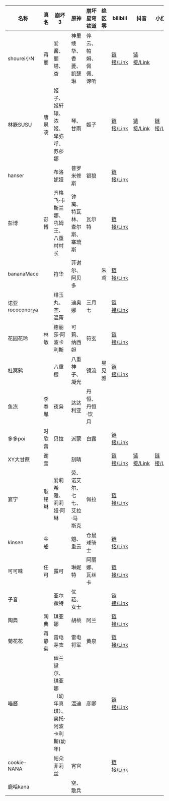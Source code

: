 

| 名称            | 真名   | 崩坏3                                               | 原神                          | 崩坏星穹铁道           | 绝区零 | bilibili                            | 抖音                           | 小红书                                                       | 微博                           | youtube                             |
| --------------- | ------ | --------------------------------------------------- | ----------------------------- | ---------------------- | ------ | ----------------------------------- | ------------------------------ | ------------------------------------------------------------ | ------------------------------ | ----------------------------------- |
| shourei小N      | 蒋丽   | 爱酱、丽塔、杏                                      | 神里绫华、香菱、凯瑟琳        | 停云、帕姆、佩佩、谛听 |        | [链接/Link](https://space.bilibili.com/249118)   | [链接/Link](https://v.douyin.com/i2kr6LBk/) |                                                              | [链接/Link](https://weibo.com/u/1606420843) |                                     |
| 林簌SUSU        | 唐夙凌 | 姬子、姬轩辕、浓姬、卑弥呼、苏莎娜                  | 琴、甘雨                      | 姬子                   |        | [链接/Link](https://space.bilibili.com/7223194)  | [链接/Link](https://v.douyin.com/i2krTk6b/) | [链接/Link](https://www.xiaohongshu.com/user/profile/5efae89c000000000101f647) | [链接/Link](https://weibo.com/u/1733151221) |                                     |
| hanser          |        | 布洛妮娅                                            | 普罗米修斯                    | 银狼                   |        | [链接/Link](https://space.bilibili.com/11073)    |                                |                                                              |                                |                                     |
| 彭博            | 彭博   | 齐格飞·卡斯兰娜、吼姆王、八重村村长                 | 钟离、特瓦林、查尔斯、塞琉斯  | 瓦尔特                 |        | [链接/Link](https://space.bilibili.com/28021954) |                                |                                                              |                                |                                     |
| bananaMace      |        | 符华                                                | 菲谢尔、阿贝多                |                        | 朱鸢   | [链接/Link](https://space.bilibili.com/1589613)  |                                |                                                              | [链接/Link](https://weibo.com/u/2280813617) |                                     |
| 诺亚rococonorya |        | 绯玉丸、空、温蒂                                    | 迪奥娜                        | 三月七                 |        | [链接/Link](https://space.bilibili.com/188662)   |                                |                                                              | [链接/Link](https://weibo.com/u/1264003071) |                                     |
| 花园花玲        | 林敏   | 德丽莎·阿波卡利斯                                   | 可莉、纳西妲                  | 符玄                   |        | [链接/Link](https://space.bilibili.com/7966)     |                                |                                                              |                                |                                     |
| 杜冥鸦          |        | 八重樱                                              | 八重神子、凝光                | 镜流                   | 星见雅 | [链接/Link](https://space.bilibili.com/325844)   |                                |                                                              |                                |                                     |
| 鱼冻            | 李春胤 | 夜枭                                                | 达达利亚                      | 丹恒、丹恒·饮月        |        |                                     |                                |                                                              |                                |                                     |
| 多多poi         | 时欣蕾 | 贝拉                                                | 派蒙                          | 白露                   |        | [链接/Link](https://space.bilibili.com/11253297) |                                |                                                              |                                |                                     |
| XY大甘蔗        | 谢莹   |                                                     | 刻晴                          |                        |        | [链接/Link](https://space.bilibili.com/44243)    | [链接/Link](https://v.douyin.com/i2DF49Vj/) | [链接/Link](https://www.xiaohongshu.com/user/profile/61b17562000000001000c7fe) | [链接/Link](https://weibo.com/u/1739315521) |                                     |
| 宴宁            | 耿铭琳 | 爱莉希雅、莉莉娅·阿琳                               | 荧、诺艾尔、七七、艾拉·马斯克 | 佩拉                   |        | [链接/Link](https://space.bilibili.com/14897804) |                                |                                                              |                                |                                     |
| kinsen          | 金船   |                                                     | 魈、重云                      | 仓鼠球骑士             |        | [链接/Link](https://space.bilibili.com/755370)   |                                |                                                              |                                |                                     |
| 可可味          | 任可   | 露可                                                | 琳妮特                        | 阿丽娜、瓦丝卡         |        | [链接/Link](https://space.bilibili.com/198439)   |                                |                                                              |                                |                                     |
| 子音            |        | 亚尔薇特                                            | 优菈、女士                    |                        |        | [链接/Link](https://space.bilibili.com/22152819) |                                |                                                              |                                |                                     |
| 陶典            | 陶典   | 琪亚娜                                              | 胡桃                          | 阿兰                   |        | [链接/Link](https://space.bilibili.com/10431355) |                                |                                                              | [链接/Link](https://weibo.com/u/1944850560) |                                     |
| 菊花花          | 蒋静菊 | 雷电芽衣                                            | 雷电将军                      | 黄泉                   |        | [链接/Link](https://space.bilibili.com/920713)   |                                |                                                              |                                |                                     |
| 喵酱            |        | 幽兰黛尔、琪亚娜（幼年真琪）、奥托·阿波卡利斯(幼年) | 温迪                          | 彦卿                   |        | [链接/Link](https://space.bilibili.com/1677445)  |                                |                                                              |                                |                                     |
| cookie-NANA     |        | 帕朵菲莉丝                                          | 宵宫                          |                        |        | [链接/Link](https://space.bilibili.com/30751170) |                                |                                                              |                                |                                     |
| 鹿喑kana        |        |                                                     | 空、散兵                      |                        |        |                                     |                                |                                                              |                                | [链接/Link](https://www.youtube.com/@kana-nj2zp) |

